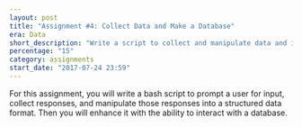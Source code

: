 ```yaml
---
layout: post
title: "Assignment #4: Collect Data and Make a Database"
era: Data
short_description: "Write a script to collect and manipulate data and interact with a database"
percentage: "15"
category: assignments
start_date: "2017-07-24 23:59"
---
```


For this assignment, you will write a bash script to prompt a user for input, collect responses, and manipulate those responses into a structured data format. Then you will enhance it with the ability to interact with a database. 